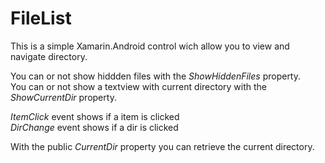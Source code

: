 # FileList
This is a simple Xamarin.Android control wich allow you to view and navigate directory.

You can or not show hiddden files with the <i>ShowHiddenFiles</i> property.  
You can or not show a textview with current directory with the <i>ShowCurrentDir</i> property.

<i>ItemClick</i> event shows if a item is clicked  
<i>DirChange</i> event shows if a dir is clicked

With the public <i>CurrentDir</i> property you can retrieve the current directory.    
